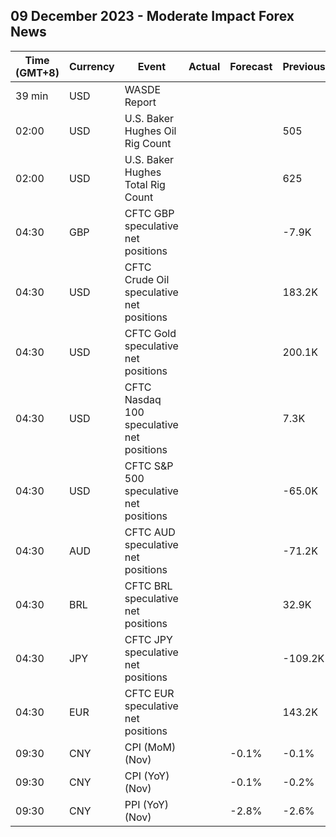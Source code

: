 ## 09 December 2023 - Moderate Impact Forex News

| Time (GMT+8) | Currency | Event | Actual | Forecast | Previous |
|------|----------|-------|--------|----------|----------|
| 39 min | USD | WASDE Report |  |  |  |
| 02:00 | USD | U.S. Baker Hughes Oil Rig Count |  |  | 505 |
| 02:00 | USD | U.S. Baker Hughes Total Rig Count |  |  | 625 |
| 04:30 | GBP | CFTC GBP speculative net positions |  |  | -7.9K |
| 04:30 | USD | CFTC Crude Oil speculative net positions |  |  | 183.2K |
| 04:30 | USD | CFTC Gold speculative net positions |  |  | 200.1K |
| 04:30 | USD | CFTC Nasdaq 100 speculative net positions |  |  | 7.3K |
| 04:30 | USD | CFTC S&P 500 speculative net positions |  |  | -65.0K |
| 04:30 | AUD | CFTC AUD speculative net positions |  |  | -71.2K |
| 04:30 | BRL | CFTC BRL speculative net positions |  |  | 32.9K |
| 04:30 | JPY | CFTC JPY speculative net positions |  |  | -109.2K |
| 04:30 | EUR | CFTC EUR speculative net positions |  |  | 143.2K |
| 09:30 | CNY | CPI (MoM) (Nov) |  | -0.1% | -0.1% |
| 09:30 | CNY | CPI (YoY) (Nov) |  | -0.1% | -0.2% |
| 09:30 | CNY | PPI (YoY) (Nov) |  | -2.8% | -2.6% |
